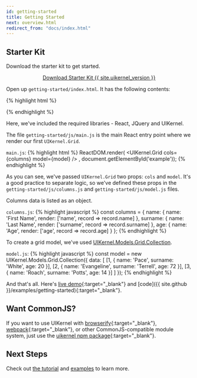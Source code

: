 ```yaml
---
id: getting-started
title: Getting Started
next: overview.html
redirect_from: "docs/index.html"
---
```


## Starter Kit

Download the starter kit to get started.

<center>
  <a href="/dist/starter-kit.zip" class="btn btn-lg btn-success download-uikernel-button">
    Download Starter Kit {{ site.uikernel_version }}
  </a>
</center>

Open up `getting-started/index.html`. It has the following contents:

{% highlight html %}
<!DOCTYPE html>
<html lang="en">
<head>
  <meta charset="UTF-8">
  <title>Getting Started</title>
  <link href="https://cdnjs.cloudflare.com/ajax/libs/twitter-bootstrap/3.3.5/css/bootstrap.min.css" rel="stylesheet" type="text/css"/>
  <link href="../libs/css/base/main.css" rel="stylesheet" type="text/css"/>
  <link href="css/main.css" rel="stylesheet" type="text/css"/>
</head>
<body>
<div class="container" id="example"></div>

<script src="https://cdnjs.cloudflare.com/ajax/libs/jquery/2.1.3/jquery.min.js"></script>
<script src="https://cdnjs.cloudflare.com/ajax/libs/react/16.2.0/umd/react.development.js"></script>
<script src="https://cdnjs.cloudflare.com/ajax/libs/react-dom/16.2.0/umd/react-dom.development.js"></script>
<script src="https://cdnjs.cloudflare.com/ajax/libs/babel-standalone/6.15.0/babel.min.js"></script>
<script src="../libs/js/uikernel.js"></script>

<!-- Grid model -->
<script src="js/model.js" type="text/babel"></script>

<!-- Grid columns -->
<script src="js/columns.js" type="text/babel"></script>

<!-- Main file to render -->
<script src="js/main.js" type="text/babel"></script>
</body>
</html>
{% endhighlight %}

Here, we've included the required libraries - React, JQuery and UIKernel.

The file `getting-started/js/main.js` is the main React entry point where we render our first `UIKernel.Grid`.

`main.js`:
{% highlight html %}
ReactDOM.render(
  <UIKernel.Grid
    cols={columns}
    model={model}
  />
, document.getElementById('example'));
{% endhighlight %}

As you can see, we've passed `UIKernel.Grid` two props: `cols` and `model`. It's a good practice to separate logic,
so we've defined these props in the `getting-started/js/columns.js` and `getting-started/js/model.js` files.

Columns data is listed as an object.

`columns.js`:
{% highlight javascript %}
const columns = {
  name: {
    name: 'First Name',
    render: ['name', record => record.name]
  },
  surname: {
    name: 'Last Name',
    render: ['surname', record => record.surname]
  },
  age: {
    name: 'Age',
    render: ['age', record => record.age]
  }
};
{% endhighlight %}

To create a grid model, we've used [UIKernel.Models.Grid.Collection](/docs/grid-model-collection.html).

`model.js`:
{% highlight javascript %}
const model = new UIKernel.Models.Grid.Collection({
  data: [
    [1, {
      name: 'Pace',
      surname: 'White',
      age: 20
    }],
    [2, {
      name: 'Evangeline',
      surname: 'Terrell',
      age: 72
    }],
    [3, {
      name: 'Roach',
      surname: 'Potts',
      age: 14
    }]
  ]
});
{% endhighlight %}

And that's all. Here's [live demo](/examples/getting-started/){:target="_blank"} and [code]({{ site.github }}/examples/getting-started){:target="_blank"}.

## Want CommonJS?

If you want to use UIKernel with
[browserify](http://browserify.org/){:target="_blank"},
[webpack](https://webpack.github.io/){:target="_blank"}, or other CommonJS-compatible module system, just use the
[uikernel npm package](https://www.npmjs.com/package/uikernel){:target="_blank"}.

## Next Steps

Check out [the tutorial](/docs/tutorial.html) and [examples](/examples/index.html) to learn more.
